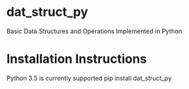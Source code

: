 # dat_struct_py
Basic Data Structures and Operations Implemented in Python
# Installation Instructions 
Python 3.5 is currently supported 
pip install dat_struct_py


